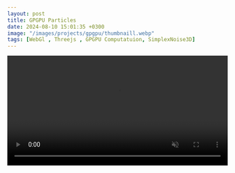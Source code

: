 ```yaml
---
layout: post
title: GPGPU Particles
date: 2024-08-10 15:01:35 +0300
image: "/images/projects/gpgpu/thumbnaill.webp"
tags: [WebGl , Threejs , GPGPU Computatuion, SimplexNoise3D]
---
```




<video width="100%" autoplay muted autoreplay loop> <source src="/images/projects/gpgpu/video.mp4" >  </video>
 

 